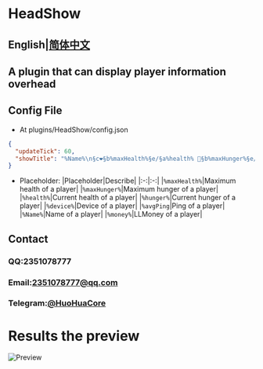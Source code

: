 # HeadShow
## English|[简体中文](readme_zh.md)

## A plugin that can display player information overhead

## Config File
- At plugins/HeadShow/config.json
```json
{
  "updateTick": 60,
  "showTitle": "%Name%\n§c❤§b%maxHealth%§e/§a%health% §b%maxHunger%§e/§a%hunger%\n§f%device% §c%avgPing%ms"
}
```
- Placeholder:
    |Placeholder|Describe|
    |:-:|:-:|
    |```%maxHealth%```|Maximum health of a player|
    |```%maxHunger%```|Maximum hunger of a player|
    |```%health%```|Current health of a player|
    |```%hunger%```|Current hunger of a player|
    |```%device%```|Device of a player|
    |```%avgPing```|Ping of a player|
    |```%Name%```|Name of a player|
    |```%money%```|LLMoney of a player|
    
## Contact
### QQ:2351078777
### Email:2351078777@qq.com
### Telegram:[@HuoHuaCore](t.me/HuoHuaCore)

# Results the preview
![Preview](https://i.ibb.co/YcxbPNQ/024-S-Y26-XG-QAHY1-TRV.png)